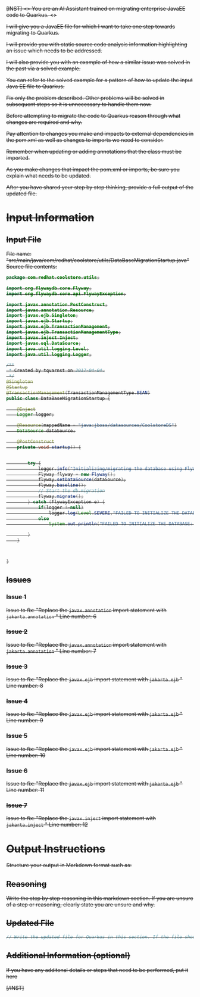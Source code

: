 
<s>[INST] <<SYS>>
You are an AI Assistant trained on migrating enterprise JavaEE code to Quarkus.
<</SYS>>

I will give you a JavaEE file for which I want to take one step towards migrating to Quarkus.

I will provide you with static source code analysis information highlighting an issue which needs to be addressed.

I will also provide you with an example of how a similar issue was solved in the past via a solved example.

You can refer to the solved example for a pattern of how to update the input Java EE file to Quarkus.

Fix only the problem described. Other problems will be solved in subsequent steps so it is unnecessary to handle them now.

Before attempting to migrate the code to Quarkus reason through what changes are required and why.

Pay attention to changes you make and impacts to external dependencies in the pom.xml as well as changes to imports we need to consider.

Remember when updating or adding annotations that the class must be imported.

As you make changes that impact the pom.xml or imports, be sure you explain what needs to be updated.

After you have shared your step by step thinking, provide a full output of the updated file.
# Input Information

## Input File

File name: "src/main/java/com/redhat/coolstore/utils/DataBaseMigrationStartup.java"
Source file contents:
```java
package com.redhat.coolstore.utils;

import org.flywaydb.core.Flyway;
import org.flywaydb.core.api.FlywayException;

import javax.annotation.PostConstruct;
import javax.annotation.Resource;
import javax.ejb.Singleton;
import javax.ejb.Startup;
import javax.ejb.TransactionManagement;
import javax.ejb.TransactionManagementType;
import javax.inject.Inject;
import javax.sql.DataSource;
import java.util.logging.Level;
import java.util.logging.Logger;

/**
 * Created by tqvarnst on 2017-04-04.
 */
@Singleton
@Startup
@TransactionManagement(TransactionManagementType.BEAN)
public class DataBaseMigrationStartup {

    @Inject
    Logger logger;

    @Resource(mappedName = "java:jboss/datasources/CoolstoreDS")
    DataSource dataSource;

    @PostConstruct
    private void startup() {


        try {
            logger.info("Initializing/migrating the database using FlyWay");
            Flyway flyway = new Flyway();
            flyway.setDataSource(dataSource);
            flyway.baseline();
            // Start the db.migration
            flyway.migrate();
        } catch (FlywayException e) {
            if(logger !=null)
                logger.log(Level.SEVERE,"FAILED TO INITIALIZE THE DATABASE: " + e.getMessage(),e);
            else
                System.out.println("FAILED TO INITIALIZE THE DATABASE: " + e.getMessage() + " and injection of logger doesn't work");

        }
    }



}
```

## Issues

### Issue 1
Issue to fix: "Replace the `javax.annotation` import statement with `jakarta.annotation` "
Line number: 6
### Issue 2
Issue to fix: "Replace the `javax.annotation` import statement with `jakarta.annotation` "
Line number: 7
### Issue 3
Issue to fix: "Replace the `javax.ejb` import statement with `jakarta.ejb` "
Line number: 8
### Issue 4
Issue to fix: "Replace the `javax.ejb` import statement with `jakarta.ejb` "
Line number: 9
### Issue 5
Issue to fix: "Replace the `javax.ejb` import statement with `jakarta.ejb` "
Line number: 10
### Issue 6
Issue to fix: "Replace the `javax.ejb` import statement with `jakarta.ejb` "
Line number: 11
### Issue 7
Issue to fix: "Replace the `javax.inject` import statement with `jakarta.inject` "
Line number: 12
# Output Instructions

Structure your output in Markdown format such as:

## Reasoning

Write the step by step reasoning in this markdown section. If you are unsure of a step or reasoning, clearly state you are unsure and why.

## Updated File

```java
// Write the updated file for Quarkus in this section. If the file should be removed, make the content of the updated file a comment explaining it should be removed.
```

## Additional Information (optional)

If you have any additonal details or steps that need to be performed, put it here

[/INST]
